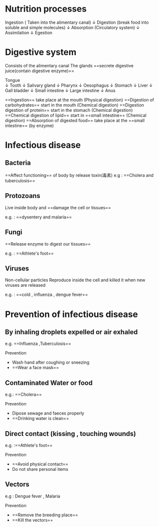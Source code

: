 
# Nutrition processes

Ingestion ( Taken into the alimentary canal)
   ↓
 Digestion (break food into soluble and simple molecules)
   ↓
Absorption (Circulatory system)
   ↓
Assimilation
   ↓
Egestion

 
# Digestive system
Consists of the alimentary canal 
The glands ==secrete digestive juice(contain digestive enzyme)==


Tongue             
   ↓
Tooth
   ↓
Salivary gland
   ↓
Pharynx
   ↓
Oesophagus
   ↓
Stomach
   ↓
Liver
   ↓
Gall bladder
   ↓
Small intestine
   ↓
Large intestine
   ↓
Anus



==Ingestion== take place at the mouth (Physical digestion)
==Digestion of carbohydrates==  start in the mouth (Chemical digestion)
==Digestion digestion of protein== start in the stomach (Chemical digestion)
==Chemical digestion of lipid== start in ==small intestine== (Chemical digestion)
==Absorption of digested food== take place at the ==small intestine== (by enzyme)



# Infectious disease
## Bacteria
==Affect functioning== of body by release toxin(毒素)
e.g : ==Cholera and tuberculosis==

## Protozoans
Live inside body and ==damage the cell or tissues==

e.g. : ==dysentery and malaria==

## Fungi
==Release enzyme to digest our tissues==

e.g. : ==Athlete's foot==

## Viruses
Non-cellular particles
Reproduce inside the cell and killed it when new viruses are released

e.g. : ==cold , influenza , dengue fever== 


# Prevention of infectious disease 


## By inhaling droplets expelled or air exhaled 
e.g. ==Influenza ,Tuberculosis==

Prevention
- Wash hand after coughing or sneezing
- ==Wear a face mask==

## Contaminated Water or food
e.g.: ==Cholera==

Prevention
- Dipose sewage and faeces properly
- ==Drinking water is clean==

##  Direct contact (kissing , touching wounds)

e.g. :==Athlete's foot==

Prevention
- ==Avoid physical contact==
- Do not share personal items


## Vectors
e.g : Dengue fever , Malaria

Prevention 
- ==Remove the breeding place==
- ==Kill the vectors==